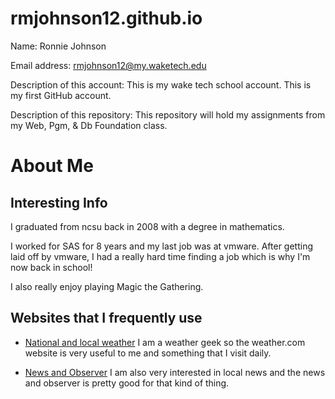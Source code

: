 # rmjohnson12.github.io
Name: Ronnie Johnson  

Email address: rmjohnson12@my.waketech.edu  

Description of this account: This is my wake tech school account. This is my first GitHub account.  

Description of this repository: This repository will hold my assignments from my Web, Pgm, & Db Foundation class.

# About Me


## Interesting Info

I graduated from ncsu back in 2008 with a degree in mathematics.

I worked for SAS for 8 years and my last job was at vmware. After getting laid off by vmware, I had a really hard time finding a job which is why I'm now back in school! 

I also really enjoy playing Magic the Gathering.


## Websites that I frequently use

* [National and local weather](weather.com)
I am a weather geek so the weather.com website is very useful to me and something that I visit daily.

* [News and Observer](https://www.newsobserver.com)
I am also very interested in local news and the news and observer is pretty good for that kind of thing.
